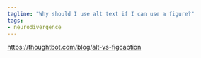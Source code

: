 ```yaml
---
tagline: "Why should I use alt text if I can use a figure?"
tags:
- neurodivergence
---
```


https://thoughtbot.com/blog/alt-vs-figcaption